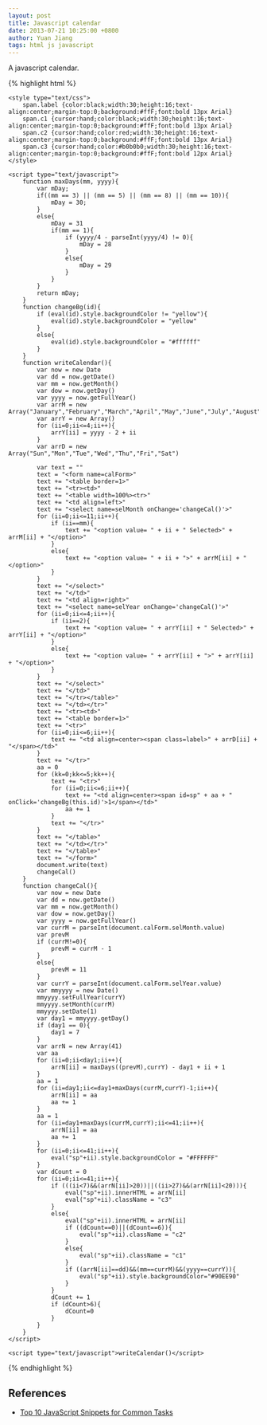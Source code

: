 ```yaml
---
layout: post
title: Javascript calendar
date: 2013-07-21 10:25:00 +0800
author: Yuan Jiang
tags: html js javascript
---
```


A javascript calendar.

{% highlight html %}
<html>
<body>

	<style type="text/css">
		span.label {color:black;width:30;height:16;text-align:center;margin-top:0;background:#ffF;font:bold 13px Arial}
		span.c1 {cursor:hand;color:black;width:30;height:16;text-align:center;margin-top:0;background:#ffF;font:bold 13px Arial}
		span.c2 {cursor:hand;color:red;width:30;height:16;text-align:center;margin-top:0;background:#ffF;font:bold 13px Arial}
		span.c3 {cursor:hand;color:#b0b0b0;width:30;height:16;text-align:center;margin-top:0;background:#ffF;font:bold 12px Arial}
	</style>

	<script type="text/javascript">
		function maxDays(mm, yyyy){
			var mDay;
			if((mm == 3) || (mm == 5) || (mm == 8) || (mm == 10)){
				mDay = 30;
			}
			else{
				mDay = 31
				if(mm == 1){
					if (yyyy/4 - parseInt(yyyy/4) != 0){
						mDay = 28
					}
					else{
						mDay = 29
					}
				}
			}
			return mDay;
		}
		function changeBg(id){
			if (eval(id).style.backgroundColor != "yellow"){
				eval(id).style.backgroundColor = "yellow"
			}
			else{
				eval(id).style.backgroundColor = "#ffffff"
			}
		}
		function writeCalendar(){
			var now = new Date
			var dd = now.getDate()
			var mm = now.getMonth()
			var dow = now.getDay()
			var yyyy = now.getFullYear()
			var arrM = new Array("January","February","March","April","May","June","July","August","September","October","November","December")
			var arrY = new Array()
			for (ii=0;ii<=4;ii++){
				arrY[ii] = yyyy - 2 + ii
			}
			var arrD = new Array("Sun","Mon","Tue","Wed","Thu","Fri","Sat")

			var text = ""
			text = "<form name=calForm>"
			text += "<table border=1>"
			text += "<tr><td>"
			text += "<table width=100%><tr>"
			text += "<td align=left>"
			text += "<select name=selMonth onChange='changeCal()'>"
			for (ii=0;ii<=11;ii++){
				if (ii==mm){
					text += "<option value= " + ii + " Selected>" + arrM[ii] + "</option>"
				}
				else{
					text += "<option value= " + ii + ">" + arrM[ii] + "</option>"
				}
			}
			text += "</select>"
			text += "</td>"
			text += "<td align=right>"
			text += "<select name=selYear onChange='changeCal()'>"
			for (ii=0;ii<=4;ii++){
				if (ii==2){
					text += "<option value= " + arrY[ii] + " Selected>" + arrY[ii] + "</option>"
				}
				else{
					text += "<option value= " + arrY[ii] + ">" + arrY[ii] + "</option>"
				}
			}
			text += "</select>"
			text += "</td>"
			text += "</tr></table>"
			text += "</td></tr>"
			text += "<tr><td>"
			text += "<table border=1>"
			text += "<tr>"
			for (ii=0;ii<=6;ii++){
				text += "<td align=center><span class=label>" + arrD[ii] + "</span></td>"
			}
			text += "</tr>"
			aa = 0
			for (kk=0;kk<=5;kk++){
				text += "<tr>"
				for (ii=0;ii<=6;ii++){
					text += "<td align=center><span id=sp" + aa + " onClick='changeBg(this.id)'>1</span></td>"
					aa += 1
				}
				text += "</tr>"
			}
			text += "</table>"
			text += "</td></tr>"
			text += "</table>"
			text += "</form>"
			document.write(text)
			changeCal()
		}
		function changeCal(){
			var now = new Date
			var dd = now.getDate()
			var mm = now.getMonth()
			var dow = now.getDay()
			var yyyy = now.getFullYear()
			var currM = parseInt(document.calForm.selMonth.value)
			var prevM
			if (currM!=0){
				prevM = currM - 1
			}
			else{
				prevM = 11
			}
			var currY = parseInt(document.calForm.selYear.value)
			var mmyyyy = new Date()
			mmyyyy.setFullYear(currY)
			mmyyyy.setMonth(currM)
			mmyyyy.setDate(1)
			var day1 = mmyyyy.getDay()
			if (day1 == 0){
				day1 = 7
			}
			var arrN = new Array(41)
			var aa
			for (ii=0;ii<day1;ii++){
				arrN[ii] = maxDays((prevM),currY) - day1 + ii + 1
			}
			aa = 1
			for (ii=day1;ii<=day1+maxDays(currM,currY)-1;ii++){
				arrN[ii] = aa
				aa += 1
			}
			aa = 1
			for (ii=day1+maxDays(currM,currY);ii<=41;ii++){
				arrN[ii] = aa
				aa += 1
			}
			for (ii=0;ii<=41;ii++){
				eval("sp"+ii).style.backgroundColor = "#FFFFFF"
			}
			var dCount = 0
			for (ii=0;ii<=41;ii++){
				if (((ii<7)&&(arrN[ii]>20))||((ii>27)&&(arrN[ii]<20))){
					eval("sp"+ii).innerHTML = arrN[ii]
					eval("sp"+ii).className = "c3"
				}
				else{
					eval("sp"+ii).innerHTML = arrN[ii]
					if ((dCount==0)||(dCount==6)){
						eval("sp"+ii).className = "c2"
					}
					else{
						eval("sp"+ii).className = "c1"
					}
					if ((arrN[ii]==dd)&&(mm==currM)&&(yyyy==currY)){
						eval("sp"+ii).style.backgroundColor="#90EE90"
					}
				}
				dCount += 1
				if (dCount>6){
					dCount=0
				}
			}
		}
	</script>

	<script type="text/javascript">writeCalendar()</script>


</body>
</html>
{% endhighlight %}

## References
- [Top 10 JavaScript Snippets for Common Tasks](http://www.htmlgoodies.com/beyond/javascript/article.php/3887346)
